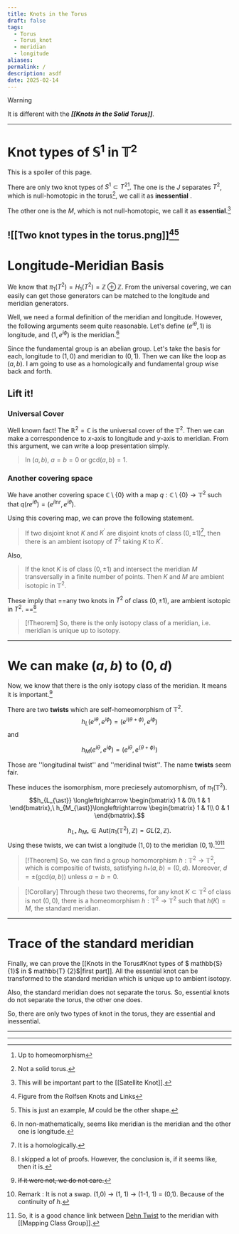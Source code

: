 ```yaml
---
title: Knots in the Torus
draft: false
tags:
  - Torus
  - Torus_knot
  - meridian
  - longitude
aliases: 
permalink: /
description: asdf
date: 2025-02-14
---
```

>[!warning]
 >It is different with the ***[[Knots in the Solid Torus]]***. 

---
# Knot types of $\mathbb{S}^{1}$ in $\mathbb{T}^{2}$
This is a spoiler of this page.

There are only two knot types of $S^{1} \subset T^{2}$[^1]. 
The one is the $J$ separates $T^{2}$, which is null-homotopic in the torus[^2], we call it as **inessential** . 

The other one is the $M$, which is not null-homotopic, we call it as **essential**.[^11]

![[Two knot types in the torus.png]][^3][^4]
---
# Longitude-Meridian Basis
We know that $\pi_{1}\left(T^{2}\right)=H_{1}\left(T^{2}\right)= \mathbb{Z} \oplus \mathbb{Z}$. 
From the universal covering, we can easily can get those generators can be matched to the longitude and meridian generators.

Well, we need a formal definition of the meridian and longitude. However, the following arguments seem quite reasonable. Let's define $\left(e^{i\theta}, 1\right)$ is longitude, and $\left(1, e^{i\phi}\right)$ is the meridian.[^5]

Since the fundamental group is an abelian group. Let's take the basis for each, longitude to $\left(1, 0\right)$ and meridian to $\left(0,1\right)$. Then we can like the loop as $\left(a, b\right)$. I am going to use as a homologically and fundamental group wise back and forth.

## Lift it!
### Universal Cover
Well known fact! The $\mathbb{R}^{2} = \mathbb{C}$ is the universal cover of the $\mathbb{T}^{2}$. Then we can make a correspondence to $x$-axis to longitude and $y$-axis to meridian. From this argument, we can write a loop presentation simply.
> In $\left(a, b\right)$, $a=b=0$ or $\text{gcd}\left(a,b\right)=1$. 

### Another covering space
We have another covering space $\mathbb{C}\setminus\left\{0\right\}$ with a map $q:\mathbb{C}\setminus\left\{0\right\} \to \mathbb{T}^{2}$ such that $q\left(re^{i \theta}\right)=\left(e^{i \text{ln}r}, e^{i\theta}\right)$. 

Using this covering map, we can prove the following statement. 
>If two disjoint knot $K$ and $K^{\prime}$ are disjoint knots of class $\left(0,\pm 1\right)$[^6], then there is an ambient isotopy of $T^{2}$ taking $K$ to $K^{\prime}$.

Also,
> If the knot $K$ is of class $\left(0, \pm1\right)$ and intersect the meridian $M$ transversally in a finite number of points. Then $K$ and $M$ are ambient isotopic in $\mathbb{T}^{2}$.

These imply that ==any two knots in $T^{2}$ of class $\left(0, \pm1\right)$, are ambient isotopic in $T{^2}$. ==[^7]

>[!Theorem]
>So, there is the only isotopy class of a meridian, i.e. meridian is unique up to isotopy.

---
# We can make $\left(a,b\right)$ to $\left(0,d\right)$
Now, we know that there is the only isotopy class of the meridian. It means it is important.[^8] 

There are two **twists** which are self-homeomorphism of $\mathbb{T}^{2}$.
$$h_{L}\left(e^{i\theta}, e^{i\phi}\right) = \left(e^{i\left(\theta + \phi\right)}, e^{i\phi}\right)$$
and 

$$h_{M}\left(e^{i\theta}, e^{i\phi}\right) = \left(e^{i\theta}, e^{\left(\theta + \phi\right)}\right)$$

Those are ''longitudinal twist'' and ''meridinal twist''. The name **twists** seem fair.

These induces the isomorphism, more preciesely automorphism, of $\pi_{1}\left(\mathbb{T}^{2}\right)$. 
$$h_{L_{\ast}} \longleftrightarrow
\begin{bmatrix}
1 & 0\\
1 & 1
\end{bmatrix},\ h_{M_{\ast}}\longleftrightarrow 
\begin{bmatrix}
1 & 1\\
0 & 1
\end{bmatrix}.$$

$$h_{L_{\ast}} \ h_{M_{\ast}} \in \text{Aut}\left(\pi_{1}\left(\mathbb{T}^{2}\right), \mathbb{Z}\right)=GL\left(2, \mathbb{Z}\right).$$
Using these twists, we can twist a longitude $\left(1, 0\right)$ to the meridian $\left(0,1\right)$.[^9][^10]

>[!Theorem]
>So, we can find a group homomorphism $h: \mathbb{T}^{2} \to \mathbb{T}^{2}$, which is compositie of twists, satisfying $h_{\ast}\left(a,b\right) = \left(0, d\right)$. Moreover, $d = \pm\left(\text{gcd}\left(a,b\right)\right)$ unless $a=b=0$.

>[!Corollary]
>Through these two theorems, for any knot $K\subset \mathbb{T}^{2}$ of class is not $\left(0,0\right)$, there is a homeomorphism $h:\mathbb{T}^{2} \to \mathbb{T}^{2}$ such that $h\left(K\right) = M$, the standard meridian.

---
# Trace of the standard meridian
Finally, we can prove the [[Knots in the Torus#Knot types of $ mathbb{S} {1}$ in $ mathbb{T} {2}$|first part]].
All the essential knot can be transformed to the standard meridian which is unique up to ambient isotopy. 

Also, the standard meridian does not separate the torus. So, essential knots do not separate the torus, the other one does.

So, there are only two types of knot in the torus, they are essential and inessential.

---
---

[^1]: Up to homeomorphism

[^2]: Not a solid torus.

[^3]: Figure from the Rolfsen Knots and Links

[^4]: This is just an example, $M$ could be the other shape.

[^5]: In non-mathematically, seems like meridian is the meridian and the other one is longitude.

[^6]: It is a homologically.

[^7]: I skipped a lot of proofs. However, the conclusion is, if it seems like, then it is.

[^8]: ~~If it were not, we do not care.~~

[^9]: Remark : It is not a swap. (1,0) -> (1, 1) -> (1-1, 1) = (0,1). Because of the continuity of $h$.

[^10]: So, it is a good chance link between [Dehn Twist](https://en.wikipedia.org/wiki/Dehn_twist) to the meridian with [[Mapping Class Group]]. 

[^11]: This will be important part to the [[Satellite Knot]].
